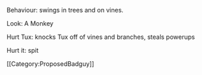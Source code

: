 Behaviour: swings in trees and on vines.

Look: A Monkey

Hurt Tux: knocks Tux off of vines and branches, steals powerups

Hurt it: spit

[[Category:ProposedBadguy]]
